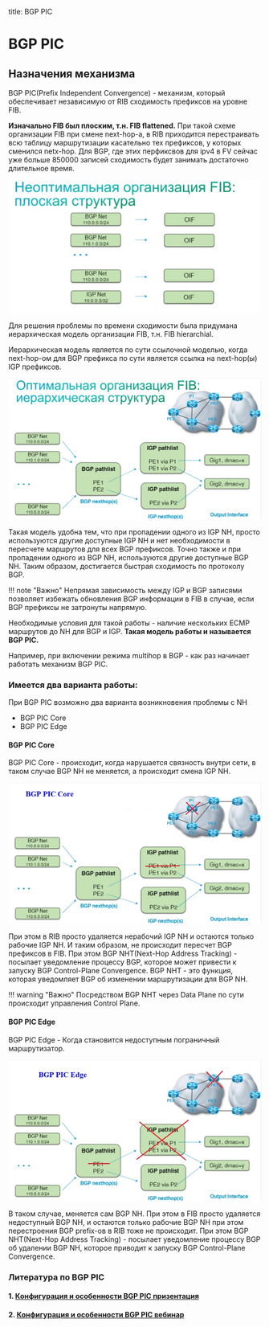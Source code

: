title: BGP PIC

# BGP PIC
## Назначения механизма
BGP PIC(Prefix Independent Convergence) - механизм, который обеспечивает независимую от RIB сходимость префиксов на уровне FIB.

**Изначально FIB был плоским, т.н. FIB flattened.**
При такой схеме организации FIB при смене next-hop-а, в RIB приходится перестраивать всю таблицу маршрутизации касательно тех префиксов, у которых сменился netx-hop. Для BGP, где этих перфиксвов для ipv4 в FV сейчас уже больше 850000 записей сходимость будет занимать достаточно длительное время.

![image-bgp-rib](../../img/bgp-pic-fib-flattened.jpg)


Для решения проблемы по времени сходимости была придумана иерархическая модель организации FIB, т.н. FIB hierarchial.

Иерархическая модель является по сути ссылочной моделью, когда next-hop-ом для BGP префикса по сути является ссылка на next-hop(ы) IGP префиксов.

![image-bgp-rib](../../img/bgp-pic-fib-hierarchical.jpg)

Такая модель удобна тем, что при пропадении одного из IGP NH, просто используются другие доступные IGP NH и нет необходимости в пересчете маршрутов для всех BGP префиксов. Точно также и при пропадении одного из BGP NH, используются другие доступные BGP NH. 
Таким образом, достигается быстрая сходимость по протоколу BGP.

!!! note "Важно"
      Непрямая зависимость между IGP и BGP записями 
      позволяет избежать обновления BGP информации в FIB в случае, 
      если BGP префиксы не затронуты напрямую.

Необходимые условия для такой работы - наличие нескольких ECMP маршрутов до NH для BGP и IGP.
**Такая модель работы и называется BGP PIC.**

Например, при включении режима multihop в BGP - как раз начинает работать механизм BGP PIC.

### Имеется два варианта работы:
При BGP PIC возможно два варианта возникновения проблемы с NH

- BGP PIC Core
- BGP PIC Edge

#### BGP PIC Core
BGP PIC Core - происходит, когда нарушается связность внутри сети, в таком случае BGP NH не меняется, а происходит смена IGP NH.

![image-bgp-rib](../../img/bgp-pic-core.jpg)


При этом в RIB просто удаляется нерабочий IGP NH и остаются только рабочие IGP NH.
И таким образом, не происходит пересчет BGP префиксов в FIB.
При этом BGP NHT(Next-Hop Address Tracking) - посылает уведомление процессу BGP, которое может привести к запуску BGP Control-Plane Convergence.
BGP NHT - это функция, которая уведомляет BGP об изменении маршрутизации для BGP NH.

!!! warning "Важно"
          Посредством BGP NHT через Data Plane по сути происходит управления Control Plane.

#### BGP PIC Edge
BGP PIC Edge - Когда становится недоступным пограничный маршрутизатор.

![image-bgp-rib](../../img/bgp-pic-edge.jpg)

В таком случае, меняется сам BGP NH. При этом в FIB просто удаляется недоступный BGP NH, и остаются только рабочие BGP NH
при этом перестроения BGP prefix-ов в RIB тоже не происходит. 
При этом BGP NHT(Next-Hop Address Tracking) - посылает уведомление процессу BGP об удалении BGP NH, которое приводит к запуску BGP Control-Plane Convergence.

### Литература по BGP PIC 
#### 1. [Конфигурация и особенности BGP PIC призентация](https://community.cisco.com/t5/%D0%BC%D0%B0%D1%80%D1%88%D1%80%D1%83%D1%82%D0%B8%D0%B7%D0%B0%D1%86%D0%B8%D1%8F-%D0%B8-%D0%BA%D0%BE%D0%BC%D0%BC%D1%83%D1%82%D0%B0%D1%86%D0%B8%D1%8F/%D0%BA%D0%BE%D0%BD%D1%84%D0%B8%D0%B3%D1%83%D1%80%D0%B0%D1%86%D0%B8%D1%8F-%D0%B8-%D0%BE%D1%81%D0%BE%D0%B1%D0%B5%D0%BD%D0%BD%D0%BE%D1%81%D1%82%D0%B8-border-gateway-protocol-bgp-prefix/ta-p/3148094?attachment-id=40782)

#### 2. [Конфигурация и особенности BGP PIC вебинар](https://community.cisco.com/t5/%D0%BC%D0%B0%D1%80%D1%88%D1%80%D1%83%D1%82%D0%B8%D0%B7%D0%B0%D1%86%D0%B8%D1%8F-%D0%B8-%D0%BA%D0%BE%D0%BC%D0%BC%D1%83%D1%82%D0%B0%D1%86%D0%B8%D1%8F-%D0%B2%D0%B8%D0%B4%D0%B5%D0%BE/%D0%BA%D0%BE%D0%BD%D1%84%D0%B8%D0%B3%D1%83%D1%80%D0%B0%D1%86%D0%B8%D1%8F-%D0%B8-%D0%BE%D1%81%D0%BE%D0%B1%D0%B5%D0%BD%D0%BD%D0%BE%D1%81%D1%82%D0%B8-border-gateway-protocol-bgp-prefix/ba-p/3107354)


